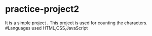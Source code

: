 # practice-project2
It is a simple project . This project is used for counting the characters.
#Languages used
HTML,CSS,JavaScript
